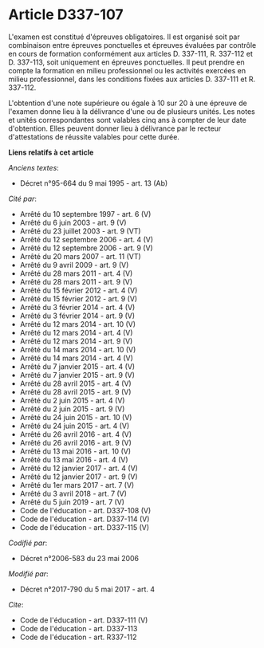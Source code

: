 # Article D337-107

L'examen est constitué d'épreuves obligatoires. Il est organisé soit par combinaison entre épreuves ponctuelles et épreuves
évaluées par contrôle en cours de formation conformément aux articles D. 337-111, R. 337-112 et D. 337-113, soit uniquement
en épreuves ponctuelles. Il peut prendre en compte la formation en milieu professionnel ou les activités exercées en milieu
professionnel, dans les conditions fixées aux articles D. 337-111 et R. 337-112.

L'obtention d'une note supérieure ou égale à 10 sur 20 à une épreuve de l'examen donne lieu à la délivrance d'une ou de
plusieurs unités. Les notes et unités correspondantes sont valables cinq ans à compter de leur date d'obtention. Elles
peuvent donner lieu à délivrance par le recteur d'attestations de réussite valables pour cette durée.

**Liens relatifs à cet article**

_Anciens textes_:

  - Décret n°95-664 du 9 mai 1995 - art. 13 (Ab)

_Cité par_:

  - Arrêté du 10 septembre 1997 - art. 6 (V)
  - Arrêté du 6 juin 2003 - art. 9 (V)
  - Arrêté du 23 juillet 2003 - art. 9 (VT)
  - Arrêté du 12 septembre 2006 - art. 4 (V)
  - Arrêté du 12 septembre 2006 - art. 9 (V)
  - Arrêté du 20 mars 2007 - art. 11 (VT)
  - Arrêté du 9 avril 2009 - art. 9 (V)
  - Arrêté du 28 mars 2011 - art. 4 (V)
  - Arrêté du 28 mars 2011 - art. 9 (V)
  - Arrêté du 15 février 2012 - art. 4 (V)
  - Arrêté du 15 février 2012 - art. 9 (V)
  - Arrêté du 3 février 2014 - art. 4 (V)
  - Arrêté du 3 février 2014 - art. 9 (V)
  - Arrêté du 12 mars 2014 - art. 10 (V)
  - Arrêté du 12 mars 2014 - art. 4 (V)
  - Arrêté du 12 mars 2014 - art. 9 (V)
  - Arrêté du 14 mars 2014 - art. 10 (V)
  - Arrêté du 14 mars 2014 - art. 4 (V)
  - Arrêté du 7 janvier 2015 - art. 4 (V)
  - Arrêté du 7 janvier 2015 - art. 9 (V)
  - Arrêté du 28 avril 2015 - art. 4 (V)
  - Arrêté du 28 avril 2015 - art. 9 (V)
  - Arrêté du 2 juin 2015 - art. 4 (V)
  - Arrêté du 2 juin 2015 - art. 9 (V)
  - Arrêté du 24 juin 2015 - art. 10 (V)
  - Arrêté du 24 juin 2015 - art. 4 (V)
  - Arrêté du 26 avril 2016 - art. 4 (V)
  - Arrêté du 26 avril 2016 - art. 9 (V)
  - Arrêté du 13 mai 2016 - art. 10 (V)
  - Arrêté du 13 mai 2016 - art. 4 (V)
  - Arrêté du 12 janvier 2017 - art. 4 (V)
  - Arrêté du 12 janvier 2017 - art. 9 (V)
  - Arrêté du 1er mars 2017 - art. 7 (V)
  - Arrêté du 3 avril 2018 - art. 7 (V)
  - Arrêté du 5 juin 2019 - art. 7 (V)
  - Code de l'éducation - art. D337-108 (V)
  - Code de l'éducation - art. D337-114 (V)
  - Code de l'éducation - art. D337-115 (V)

_Codifié par_:

  - Décret n°2006-583 du 23 mai 2006

_Modifié par_:

  - Décret n°2017-790 du 5 mai 2017 - art. 4

_Cite_:

  - Code de l'éducation - art. D337-111 (V)
  - Code de l'éducation - art. D337-113
  - Code de l'éducation - art. R337-112
